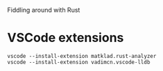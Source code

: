 Fiddling around with Rust

# VSCode extensions

```
vscode --install-extension matklad.rust-analyzer
vscode --install-extension vadimcn.vscode-lldb
``` 